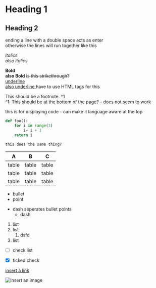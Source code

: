 # Heading 1
## Heading 2


ending a line with a double space acts as enter  
otherwise the lines 
will run
together
like this

*italics*  
_also italics_

**Bold**  
__also Bold__
~~is this strikethrough?~~  
<u>underline</u>  
<ins> also underline </ins> have to use HTML tags for this


This should be a footnote. ^1  
^1: This should be at the bottom of the page? - does not seem to work

<!--comment-->

this is for displaying code - can make it language aware at the top
```python
def foo():
    for i in range(3)
        i= i + 1
    return i   
```
~~~
this does the same thing? 
~~~

A| B | C |
:---:|:---: |:---: 
table| table | table 
table| table | table
table| table | table 

* bullet
* point
- dash seperates bullet points
   - dash 

1. list
1. list
    1. dsfd
1. list

- [ ] check list
- [x] ticked check


[insert a link](https://d2lzb5v10mb0lj.cloudfront.net/darkhorse/index_images/blog/)

![insert an image](https://d2lzb5v10mb0lj.cloudfront.net/darkhorse/index_images/blog/dhvhorriblemcninja.jpg)